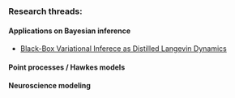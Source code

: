 
### Research threads:

#### Applications on Bayesian inference
- [Black-Box Variational Inferece as Distilled Langevin Dynamics](http://proceedings.mlr.press/v119/hoffman20a/hoffman20a.pdf)


#### Point processes / Hawkes models


#### Neuroscience modeling 


